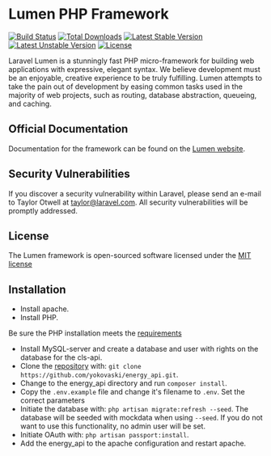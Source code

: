 # Lumen PHP Framework

[![Build Status](https://travis-ci.org/laravel/lumen-framework.svg)](https://travis-ci.org/laravel/lumen-framework)
[![Total Downloads](https://poser.pugx.org/laravel/lumen-framework/d/total.svg)](https://packagist.org/packages/laravel/lumen-framework)
[![Latest Stable Version](https://poser.pugx.org/laravel/lumen-framework/v/stable.svg)](https://packagist.org/packages/laravel/lumen-framework)
[![Latest Unstable Version](https://poser.pugx.org/laravel/lumen-framework/v/unstable.svg)](https://packagist.org/packages/laravel/lumen-framework)
[![License](https://poser.pugx.org/laravel/lumen-framework/license.svg)](https://packagist.org/packages/laravel/lumen-framework)

Laravel Lumen is a stunningly fast PHP micro-framework for building web applications with expressive, elegant syntax. We believe development must be an enjoyable, creative experience to be truly fulfilling. Lumen attempts to take the pain out of development by easing common tasks used in the majority of web projects, such as routing, database abstraction, queueing, and caching.

## Official Documentation

Documentation for the framework can be found on the [Lumen website](http://lumen.laravel.com/docs).

## Security Vulnerabilities

If you discover a security vulnerability within Laravel, please send an e-mail to Taylor Otwell at taylor@laravel.com. All security vulnerabilities will be promptly addressed.

## License

The Lumen framework is open-sourced software licensed under the [MIT license](http://opensource.org/licenses/MIT)

## Installation
* Install apache.
* Install PHP.

Be sure the PHP installation meets the [requirements](https://lumen.laravel.com/docs/5.4) 

* Install MySQL-server and create a database and user with rights on the database for the cls-api.
* Clone the [repository](https://github.com/yokovaski/energy_api.git) with:
`git clone https://github.com/yokovaski/energy_api.git`.
* Change to the energy_api directory and run `composer install`.
* Copy the `.env.example` file and change it's filename to `.env`. Set the correct parameters
* Initiate the database with: `php artisan migrate:refresh --seed`. The database will be seeded with mockdata when using
`--seed`. If you do not want to use this functionality, no admin user will be set.
* Initiate OAuth with: `php artisan passport:install`.
* Add the energy_api to the apache configuration and restart apache.